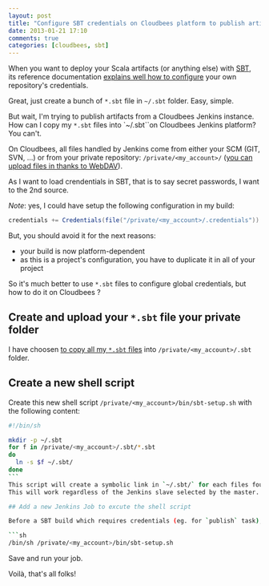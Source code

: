 ```yaml
---
layout: post
title: "Configure SBT credentials on Cloudbees platform to publish artifacts"
date: 2013-01-21 17:10
comments: true
categories: [cloudbees, sbt]
---
```


When you want to deploy your Scala artifacts (or anything else) with [SBT](http://www.scala-sbt.org), its reference documentation [explains well how to configure](http://www.scala-sbt.org/release/docs/Community/Using-Sonatype.html#fourth-adding-credentials) your own repository's credentials.

Great, just create a bunch of `*.sbt` file in `~/.sbt` folder. Easy, simple.

But wait, I'm trying to publish artifacts from a Cloudbees Jenkins instance. How can I copy my `*.sbt` files into `~/.sbt``on Cloudbees Jenkins platform? You can't.

On Cloudbees, all files handled by Jenkins come from either your SCM (GIT, SVN, ...) or from your private repository: `/private/<my_account>/` ([you can upload files in thanks to WebDAV](http://wiki.cloudbees.com/bin/view/DEV/Sharing+Files+with+Build+Executors)).

As I want to load crendentials in SBT, that is to say secret passwords, I want to the 2nd source.

*Note*: yes, I could have setup the following configuration in my build:

```scala
credentials += Credentials(file("/private/<my_account>/.credentials"))
```
But, you should avoid it for the next reasons:

- your build is now platform-dependent
- as this is a project's configuration, you have to duplicate it in all of your project

So it's much better to use `*.sbt` files to configure global credentials, but how to do it on Cloudbees ?

## Create and upload your `*.sbt` file your private folder

I have choosen [to copy all my `*.sbt` files](http://wiki.cloudbees.com/bin/view/DEV/Sharing+Files+with+Build+Executors) into `/private/<my_account>/.sbt` folder.

## Create a new shell script

Create this new shell script `/private/<my_account>/bin/sbt-setup.sh` with the following content:

```sh
#!/bin/sh

mkdir -p ~/.sbt
for f in /private/<my_account>/.sbt/*.sbt
do
  ln -s $f ~/.sbt/
done
``` 
This script will create a symbolic link in `~/.sbt/` for each files found in `/private/<my_account>/.sbt`.
This will work regardless of the Jenkins slave selected by the master.

## Add a new Jenkins Job to excute the shell script

Before a SBT build which requires credentials (eg. for `publish` task), create a new Jenkins job :

```sh
/bin/sh /private/<my_account>/bin/sbt-setup.sh

```
Save and run your job.

Voilà, that's all folks!
